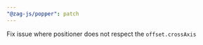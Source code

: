 ```yaml
---
"@zag-js/popper": patch
---
```


Fix issue where positioner does not respect the `offset.crossAxis`
